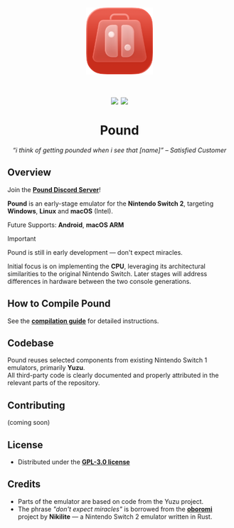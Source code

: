 <h1 align="center">
  <img src="/resources/Logo(1024x1024).webp" height="150px">
  <br><br>
  <img src="https://img.shields.io/github/stars/pound-emu/pound" width="100">
  <a href="https://github.com/pound-emu/pound/actions?query=branch%3Amain">
    <img src="https://img.shields.io/badge/Latest Builds-Here-aa00aa.svg" width="150">
  </a>
  <br><br>
  Pound
</h1>

<p align="center"><em>“i think of getting pounded when i see that [name]” – Satisfied Customer</em></p>

## Overview

Join the [**Pound Discord Server**](https://discord.gg/aMmTmKsVC7)!

**Pound** is an early-stage emulator for the **Nintendo Switch 2**, targeting **Windows**, **Linux** and **macOS** (Intel).

Future Supports: **Android**, **macOS ARM**

> [!IMPORTANT]  
> Pound is still in early development — don't expect miracles.

Initial focus is on implementing the **CPU**, leveraging its architectural similarities to the original Nintendo Switch. Later stages will address differences in hardware between the two console generations.


## How to Compile Pound

See the [**compilation guide**](/resources/docs/compguide.md) for detailed instructions.


## Codebase

Pound reuses selected components from existing Nintendo Switch 1 emulators, primarily **Yuzu**.  
All third-party code is clearly documented and properly attributed in the relevant parts of the repository.


## Contributing

(coming soon)


## License

- Distributed under the [**GPL-3.0 license**](https://github.com/pound-emu/pound/blob/main/LICENSE)


## Credits

- Parts of the emulator are based on code from the Yuzu project.
- The phrase *"don't expect miracles"* is borrowed from the [**oboromi**](https://github.com/Nikilites/oboromi) project by **Nikilite** — a Nintendo Switch 2 emulator written in Rust.
